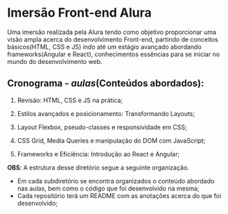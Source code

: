 # Imersão Front-end Alura
Uma imersão realizada pela Alura tendo como objetivo proporcionar uma visão ampla acerca do desenvolvimento Front-end, partindo de conceitos básicos(HTML, CSS e JS) indo até um estágio avançado abordando frameworks(Angular e React), conhecimentos essências para se iniciar no mundo do desenvolvimento web.

## Cronograma - *aulas*(Conteúdos abordados):
1. Revisão: HTML, CSS e JS na prática;

2. Estilos avançados e posicionamento: Transformando Layouts;

3. Layout Flexbox, pseudo-classes e responsividade em CSS;

4. CSS Grid, Media Queries e manipulação do DOM com JavaScript;

5. Frameworks e Eficiência: Introdução ao React e Angular; 


 **OBS**: 
 A estrutura desse diretório segue a seguinte organização.

- Em cada subdiretório se encontra organizados o conteúdo abordado nas aulas, bem como o código que foi desenvolvido na mesma;
- Cada repositório terá um README com as anotações acerca do que foi desenvolvido;